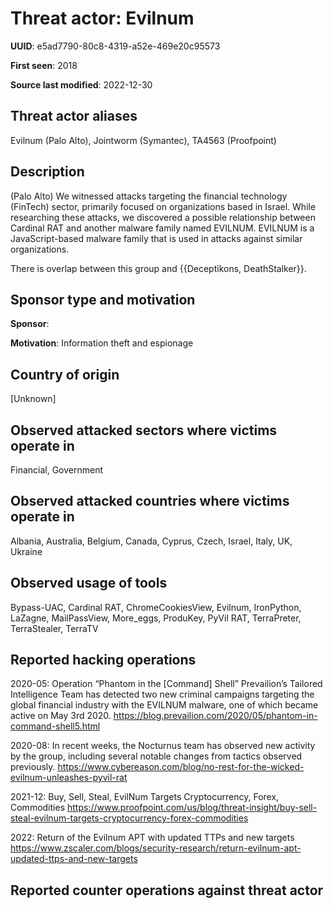 # Threat actor: Evilnum

**UUID**: e5ad7790-80c8-4319-a52e-469e20c95573

**First seen**: 2018

**Source last modified**: 2022-12-30

## Threat actor aliases

Evilnum (Palo Alto), Jointworm (Symantec), TA4563 (Proofpoint)

## Description

(Palo Alto) We witnessed attacks targeting the financial technology (FinTech) sector, primarily focused on organizations based in Israel. While researching these attacks, we discovered a possible relationship between Cardinal RAT and another malware family named EVILNUM. EVILNUM is a JavaScript-based malware family that is used in attacks against similar organizations.

There is overlap between this group and {{Deceptikons, DeathStalker}}.

## Sponsor type and motivation

**Sponsor**: 

**Motivation**: Information theft and espionage


## Country of origin

[Unknown]

## Observed attacked sectors where victims operate in

Financial, Government

## Observed attacked countries where victims operate in

Albania, Australia, Belgium, Canada, Cyprus, Czech, Israel, Italy, UK, Ukraine

## Observed usage of tools

Bypass-UAC, Cardinal RAT, ChromeCookiesView, Evilnum, IronPython, LaZagne, MailPassView, More_eggs, ProduKey, PyVil RAT, TerraPreter, TerraStealer, TerraTV

## Reported hacking operations

2020-05: Operation “Phantom in the [Command] Shell”
Prevailion’s Tailored Intelligence Team has detected two new criminal campaigns targeting the global financial industry with the EVILNUM malware, one of which became active on May 3rd 2020.
https://blog.prevailion.com/2020/05/phantom-in-command-shell5.html

2020-08: In recent weeks, the Nocturnus team has observed new activity by the group, including several notable changes from tactics observed previously.
https://www.cybereason.com/blog/no-rest-for-the-wicked-evilnum-unleashes-pyvil-rat

2021-12: Buy, Sell, Steal, EvilNum Targets Cryptocurrency, Forex, Commodities
https://www.proofpoint.com/us/blog/threat-insight/buy-sell-steal-evilnum-targets-cryptocurrency-forex-commodities

2022: Return of the Evilnum APT with updated TTPs and new targets
https://www.zscaler.com/blogs/security-research/return-evilnum-apt-updated-ttps-and-new-targets

## Reported counter operations against threat actor





